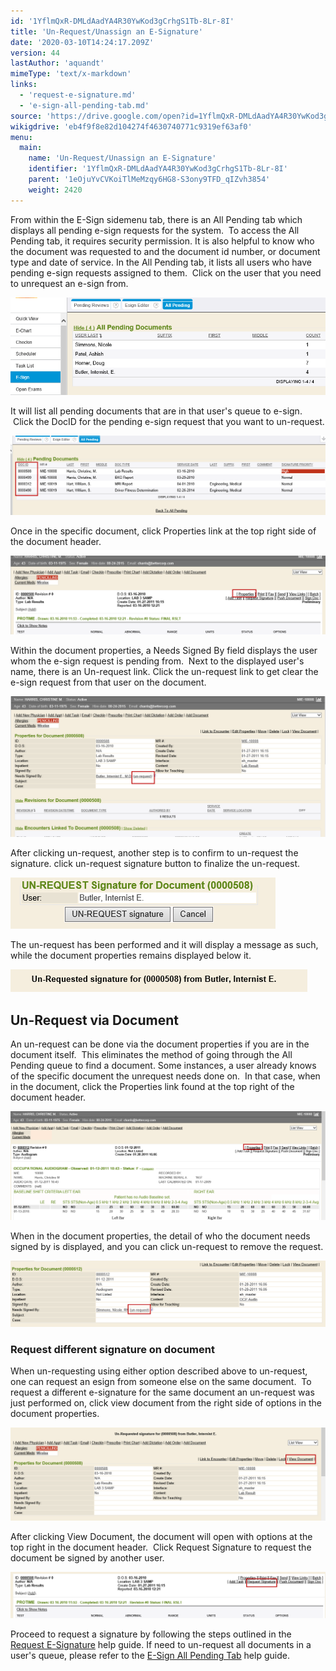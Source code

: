 ```yaml
---
id: '1YflmQxR-DMLdAadYA4R30YwKod3gCrhgS1Tb-8Lr-8I'
title: 'Un-Request/Unassign an E-Signature'
date: '2020-03-10T14:24:17.209Z'
version: 44
lastAuthor: 'aquandt'
mimeType: 'text/x-markdown'
links:
  - 'request-e-signature.md'
  - 'e-sign-all-pending-tab.md'
source: 'https://drive.google.com/open?id=1YflmQxR-DMLdAadYA4R30YwKod3gCrhgS1Tb-8Lr-8I'
wikigdrive: 'eb4f9f8e82d104274f4630740771c9319ef63af0'
menu:
  main:
    name: 'Un-Request/Unassign an E-Signature'
    identifier: '1YflmQxR-DMLdAadYA4R30YwKod3gCrhgS1Tb-8Lr-8I'
    parent: '1eOjuYvCVKoiTlMeMzqy6HG8-S3ony9TFD_qIZvh3854'
    weight: 2420
---
```

From within the E-Sign sidemenu tab, there is an All Pending tab which displays all pending e-sign requests for the system.  To access the All Pending tab, it requires security permission. It is also helpful to know who the document was requested to and the document id number, or document type and date of service.
In the All Pending tab, it lists all users who have pending e-sign requests assigned to them.  Click on the user that you need to unrequest an e-sign from.

![](un-request-unassign-an-e-signature.assets/10000201000003470000010566F891699869F8AE.png)

It will list all pending documents that are in that user's queue to e-sign.  Click the DocID for the pending e-sign request that you want to un-request.

![](un-request-unassign-an-e-signature.assets/10000201000004B40000012FF3E813D740EF5407.png)

Once in the specific document, click Properties link at the top right side of the document header.

![](un-request-unassign-an-e-signature.assets/10000201000004C000000130231C334287997416.png)

Within the document properties, a Needs Signed By field displays the user whom the e-sign request is pending from.  Next to the displayed user's name, there is an Un-request link. Click the un-request link to get clear the e-sign request from that user on the document.

![](un-request-unassign-an-e-signature.assets/10000201000004B30000021BD30728C4E103AC74.png)

After clicking un-request, another step is to confirm to un-request the signature. click un-request signature button to finalize the un-request.

![](un-request-unassign-an-e-signature.assets/10000201000001A800000052A7E1ACD205E051BD.png)

The un-request has been performed and it will display a message as such, while the document properties remains displayed below it.

![](un-request-unassign-an-e-signature.assets/10000201000001DB00000024AB5443E557DF572F.png)



## **Un-Request via Document**

An un-request can be done via the document properties if you are in the document itself.  This eliminates the method of going through the All Pending queue to find a document. Some instances, a user already knows of the specific document the unrequest needs done on.  In that case, when in the document, click the Properties link found at the top right of the document header.

![](un-request-unassign-an-e-signature.assets/1000020100000556000001D81F41F0DC47393DCC.png)

When in the document properties, the detail of who the document needs signed by is displayed, and you can click un-request to remove the request.

![](un-request-unassign-an-e-signature.assets/10000201000004A4000000FA94BB6CFE91E07766.png)

### **Request different signature on document**

When un-requesting using either option described above to un-request, one can request an esign from someone else on the same document.  To request a different e-signature for the same document an un-request was just performed on, click view document from the right side of options in the document properties.

![](un-request-unassign-an-e-signature.assets/10000201000004BE000001673BF3624964E7D0C5.png)

After clicking View Document, the document will open with options at the top right in the document header.  Click Request Signature to request the document be signed by another user.

![](un-request-unassign-an-e-signature.assets/10000201000004B4000000B2F50015FD3CCCB6B5.png)

Proceed to request a signature by following the steps outlined in the [Request E-Signature](request-e-signature.md) help guide.
If need to un-request all documents in a user's queue, please refer to the [E-Sign All Pending Tab](e-sign-all-pending-tab.md) help guide.

